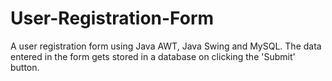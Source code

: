 # User-Registration-Form
A user registration form using Java AWT, Java Swing and MySQL. The data entered in the form gets stored in a database on clicking the 'Submit' button.

